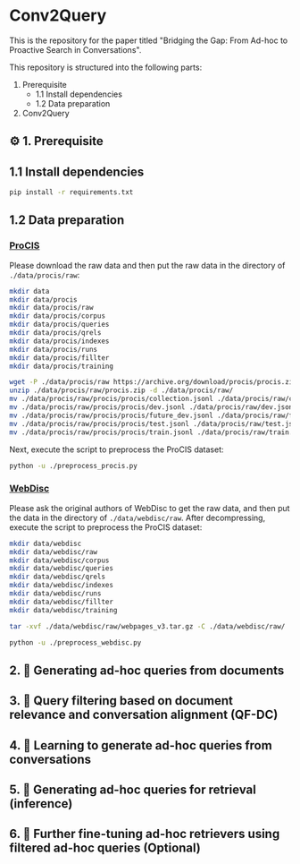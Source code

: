 # Conv2Query

This is the repository for the paper titled "Bridging the Gap: From Ad-hoc to Proactive Search in Conversations".

This repository is structured into the following parts:
1. Prerequisite
   * 1.1 Install dependencies
   * 1.2 Data preparation
2. Conv2Query



## ⚙️ 1. Prerequisite

## 1.1 Install dependencies
```bash
pip install -r requirements.txt
```

## 1.2 Data preparation 

### [ProCIS](https://dl.acm.org/doi/10.1145/3626772.3657869)
Please download the raw data and then put the raw data in the directory of `./data/procis/raw`:
```bash
mkdir data
mkdir data/procis
mkdir data/procis/raw
mkdir data/procis/corpus  
mkdir data/procis/queries 
mkdir data/procis/qrels
mkdir data/procis/indexes
mkdir data/procis/runs
mkdir data/procis/fillter
mkdir data/procis/training

wget -P ./data/procis/raw https://archive.org/download/procis/procis.zip
unzip ./data/procis/raw/procis.zip -d ./data/procis/raw/
mv ./data/procis/raw/procis/procis/collection.jsonl ./data/procis/raw/collection.jsonl
mv ./data/procis/raw/procis/procis/dev.jsonl ./data/procis/raw/dev.jsonl
mv ./data/procis/raw/procis/procis/future_dev.jsonl ./data/procis/raw/future_dev.jsonl
mv ./data/procis/raw/procis/procis/test.jsonl ./data/procis/raw/test.jsonl
mv ./data/procis/raw/procis/procis/train.jsonl ./data/procis/raw/train.jsonl
```

Next, execute the script to preprocess the ProCIS dataset:
```bash
python -u ./preprocess_procis.py
```

### [WebDisc](https://dl.acm.org/doi/10.1145/3578337.3605139)
Please ask the original authors of WebDisc to get the raw data, and then put the data in the directory of `./data/webdisc/raw`. After decompressing, execute the script to preprocess the ProCIS dataset:
```bash
mkdir data/webdisc
mkdir data/webdisc/raw
mkdir data/webdisc/corpus  
mkdir data/webdisc/queries 
mkdir data/webdisc/qrels
mkdir data/webdisc/indexes
mkdir data/webdisc/runs
mkdir data/webdisc/fillter
mkdir data/webdisc/training

tar -xvf ./data/webdisc/raw/webpages_v3.tar.gz -C ./data/webdisc/raw/
```

```bash
python -u ./preprocess_webdisc.py
```


## 2. 📜 Generating ad-hoc queries from documents


## 3. 🔬 Query filtering based on document relevance and conversation alignment (QF-DC)


## 4. 🚀 Learning to generate ad-hoc queries from conversations


## 5. 🔎 Generating ad-hoc queries for retrieval (inference)


## 6. 🎨 Further fine-tuning ad-hoc retrievers using filtered ad-hoc queries (Optional)






